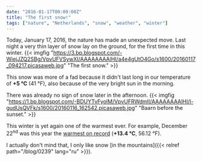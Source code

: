 ```yaml
---
date: "2016-01-17T00:00:00Z"
title: "The first snow!"
tags: ["nature", "Netherlands", "snow", "weather", "winter"]
---
```


Today, January 17, 2016, the nature has made an unexpected move. Last night a very thin layer of snow lay on the ground, for the first time in this winter.
{{< imgfig "https://3.bp.blogspot.com/-WiejJZQ2SBg/VpvUFVSywXI/AAAAAAAAlHI/a4e4gUtO4Go/s1600/20160117_094217.picasaweb.jpg" "The first snow." >}}

<!--more-->

This snow was more of a fad because it didn't last long in our temperature of **+5 °C** (41 °F), also because of the very bright sun in the morning.

There was already no sign of snow later in the afternoon.
{{< imgfig "https://1.bp.blogspot.com/-BDUYTvFyolM/VpvUFRWdmlI/AAAAAAAAlHI/l-gudUsQVFk/s1600/20160116_162542.picasaweb.jpg" "Baarn before the sunset." >}}

This winter is yet again one of the warmest ever. For example, December 22<sup>nd</sup> was this year the [warmest on record](http://nieuws.weeronline.nl/22-december-2015-winter-begint-record-warm/) (**+13.4 °C**, 56.12 °F).

I actually don't mind that, I only like snow [in the mountains]({{< relref path="/blog/0239" lang="ru" >}}).
